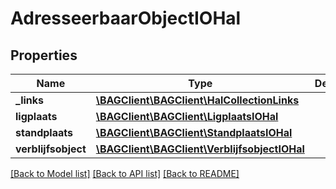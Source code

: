 # AdresseerbaarObjectIOHal

## Properties
Name | Type | Description | Notes
------------ | ------------- | ------------- | -------------
**_links** | [**\BAGClient\BAGClient\HalCollectionLinks**](HalCollectionLinks.md) |  | [optional] 
**ligplaats** | [**\BAGClient\BAGClient\LigplaatsIOHal**](LigplaatsIOHal.md) |  | [optional] 
**standplaats** | [**\BAGClient\BAGClient\StandplaatsIOHal**](StandplaatsIOHal.md) |  | [optional] 
**verblijfsobject** | [**\BAGClient\BAGClient\VerblijfsobjectIOHal**](VerblijfsobjectIOHal.md) |  | [optional] 

[[Back to Model list]](../../README.md#documentation-for-models) [[Back to API list]](../../README.md#documentation-for-api-endpoints) [[Back to README]](../../README.md)

